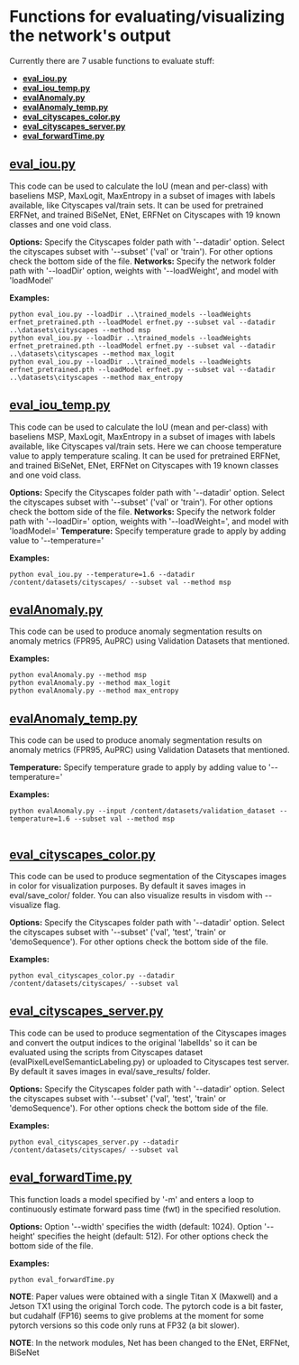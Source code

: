 # Functions for evaluating/visualizing the network's output

Currently there are 7 usable functions to evaluate stuff:
- **[eval_iou.py](/eval/eval_iou.py)**
- **[eval_iou_temp.py](/eval/eval_iou_temp.py)**
- **[evalAnomaly.py](/eval/evalAnomaly.py)**
- **[evalAnomaly_temp.py](/eval/evalAnomaly_temp.py)**
- **[eval_cityscapes_color.py](/eval/eval_cityscapes_color.py)**
- **[eval_cityscapes_server.py](/eval/eval_cityscapes_server.py)**
- **[eval_forwardTime.py](/eval/eval_forwardTime.py)**



## **[eval_iou.py](/eval/eval_iou.py)**

This code can be used to calculate the IoU (mean and per-class) with baseliens MSP, MaxLogit, MaxEntropy in a subset of images with labels available, like Cityscapes val/train sets. It can be used for pretrained ERFNet, and trained BiSeNet, ENet, ERFNet on Cityscapes with 19 known classes and one void class.

**Options:** Specify the Cityscapes folder path with '--datadir' option. Select the cityscapes subset with '--subset' ('val' or 'train'). For other options check the bottom side of the file.
**Networks:** Specify the network folder path with '--loadDir' option, weights with '--loadWeight', and model with 'loadModel'

**Examples:**
```
python eval_iou.py --loadDir ..\trained_models --loadWeights erfnet_pretrained.pth --loadModel erfnet.py --subset val --datadir ..\datasets\cityscapes --method msp
python eval_iou.py --loadDir ..\trained_models --loadWeights erfnet_pretrained.pth --loadModel erfnet.py --subset val --datadir ..\datasets\cityscapes --method max_logit
python eval_iou.py --loadDir ..\trained_models --loadWeights erfnet_pretrained.pth --loadModel erfnet.py --subset val --datadir ..\datasets\cityscapes --method max_entropy

```


## **[eval_iou_temp.py](/eval/eval_iou_temp.py)**

This code can be used to calculate the IoU (mean and per-class) with baseliens MSP, MaxLogit, MaxEntropy in a subset of images with labels available, like Cityscapes val/train sets. Here we can choose temperature value to apply temperature scaling. It can be used for pretrained ERFNet, and trained BiSeNet, ENet, ERFNet on Cityscapes with 19 known classes and one void class.

**Options:** Specify the Cityscapes folder path with '--datadir' option. Select the cityscapes subset with '--subset' ('val' or 'train'). For other options check the bottom side of the file.
**Networks:** Specify the network folder path with '--loadDir=' option, weights with '--loadWeight=', and model with 'loadModel='
**Temperature:** Specify temperature grade to apply by adding value to '--temperature='

**Examples:**
```
python eval_iou.py --temperature=1.6 --datadir /content/datasets/cityscapes/ --subset val --method msp
```



## **[evalAnomaly.py](/eval/evalAnomaly.py)**

This code can be used to produce anomaly segmentation results on  anomaly metrics (FPR95, AuPRC) using Validation Datasets that mentioned.

**Examples:**
```
python evalAnomaly.py --method msp
python evalAnomaly.py --method max_logit
python evalAnomaly.py --method max_entropy

```

## **[evalAnomaly_temp.py](/eval/evalAnomaly_temp.py)**

This code can be used to produce anomaly segmentation results on  anomaly metrics (FPR95, AuPRC) using Validation Datasets that mentioned.

**Temperature:** Specify temperature grade to apply by adding value to '--temperature='

**Examples:**
```
python evalAnomaly.py --input /content/datasets/validation_dataset --temperature=1.6 --subset val --method msp


```



## **[eval_cityscapes_color.py](/eval/eval_cityscapes_color.py)**

This code can be used to produce segmentation of the Cityscapes images in color for visualization purposes. By default it saves images in eval/save_color/ folder. You can also visualize results in visdom with --visualize flag.

**Options:** Specify the Cityscapes folder path with '--datadir' option. Select the cityscapes subset with '--subset' ('val', 'test', 'train' or 'demoSequence'). For other options check the bottom side of the file.

**Examples:**
```
python eval_cityscapes_color.py --datadir /content/datasets/cityscapes/ --subset val
```

## **[eval_cityscapes_server.py](/eval/eval_cityscapes_server.py)**

This code can be used to produce segmentation of the Cityscapes images and convert the output indices to the original 'labelIds' so it can be evaluated using the scripts from Cityscapes dataset (evalPixelLevelSemanticLabeling.py) or uploaded to Cityscapes test server. By default it saves images in eval/save_results/ folder.

**Options:** Specify the Cityscapes folder path with '--datadir' option. Select the cityscapes subset with '--subset' ('val', 'test', 'train' or 'demoSequence'). For other options check the bottom side of the file.

**Examples:**
```
python eval_cityscapes_server.py --datadir /content/datasets/cityscapes/ --subset val
```



## **[eval_forwardTime.py](/eval/eval_forwardTime.py)**
This function loads a model specified by '-m' and enters a loop to continuously estimate forward pass time (fwt) in the specified resolution. 

**Options:** Option '--width' specifies the width (default: 1024). Option '--height' specifies the height (default: 512). For other options check the bottom side of the file.

**Examples:**
```
python eval_forwardTime.py
```

**NOTE**: Paper values were obtained with a single Titan X (Maxwell) and a Jetson TX1 using the original Torch code. The pytorch code is a bit faster, but cudahalf (FP16) seems to give problems at the moment for some pytorch versions so this code only runs at FP32 (a bit slower).


**NOTE**: In the network modules, Net has been changed to the ENet, ERFNet, BiSeNet
